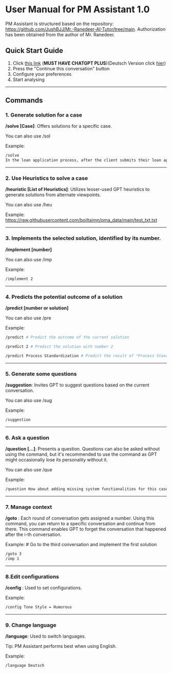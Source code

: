 # User Manual for PM Assistant 1.0
PM Assistant is structured based on the repository: https://github.com/JushBJJ/Mr.-Ranedeer-AI-Tutor/tree/main. Authorization has been obtained from the author of Mr. Ranedeer.

## Quick Start Guide

1. Click [this link](https://chat.openai.com/share/76f03aad-d9d2-45a5-88d7-3387366572f6) (**MUST HAVE CHATGPT PLUS**)(Deutsch Version click [hier](https://chat.openai.com/share/76f03aad-d9d2-45a5-88d7-3387366572f6))
2. Press the "Continue this conversation" button
3. Configure your preferences
4. Start analysing

---
## Commands
### 1. Generate solution for a case
**/solve [Case]**: Offers solutions for a specific case.

You can also use /sol

Example:
```bash
/solve
In the loan application process, after the client submits their loan application, the clerk performs three checks in a random order: identity check, verification, and creditworthiness check. If any of these checks fail, the application is rejected. However, since there is no predefined order for conducting the checks, it leads to an issue of overprocessing.
```

---
### 2. Use Heuristics to solve a case
**/heuristic [List of Heuristics]**: Utilizes lesser-used GPT heuristics to generate solutions from alternate viewpoints.

You can also use /heu

Example:
https://raw.githubusercontent.com/boiltaimn/pma_data/main/test_txt.txt

---
### 3. Implements the selected solution, identified by its number.
**/implement [number]**

You can also use /imp

Example:
```bash
/implement 2
```

---
### 4. Predicts the potential outcome of a solution
**/predict [number or solution]**

You can also use /pre

Example:
```bash
/predict # Predict the outcome of the current solution
```
```bash
/predict 2 # Predict the solution with number 2
```
```bash
/predict Process Standardization # Predict the result of "Process Standardization"
```

---
### 5. Generate some questions
**/suggestion**: Invites GPT to suggest questions based on the current conversation.

You can also use /sug

Example:
```bash
/suggestion
```

---
### 6. Ask a question
**/question [...]**: Presents a question. Questions can also be asked without using the command, but it's recommended to use the command as GPT might occasionally lose its personality without it.

You can also use /que

Example:
```bash
/question How about adding missing system functionalities for this case?
```

---
### 7. Manage context 
**/goto <number i>**: Each round of conversation gets assigned a number. Using this command, you can return to a specific conversation and continue from there. This command enables GPT to forget the conversation that happened after the i-th conversation.

Example: # Go to the third conversation and implement the first solution
```bash
/goto 3 
/imp 1
```

---
### 8.Edit configurations
**/config <configuration>**: Used to set configurations.

Example: 
```bash
/config Tone Style = Humorous
```
---
### 9. Change language
**/language**: Used to switch languages.

Tip: PM Assistant performs best when using English.

Example: 
```bash
/language Deutsch
```
